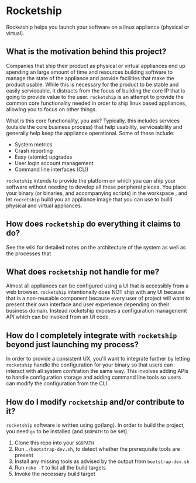 # Rocketship

Rocketship helps you launch your software on a linux appliance (physical or virtual).

## What is the motivation behind this project?

Companies that ship their product as physical or virtual appliances end up
spending an large amount of time and resources building software to
manage the state of the appliance and provide facilities that make the
product usable. While this is necessary for the product to be stable and
easily serviceable, it distracts from the focus of building the core IP
that is going to provide value to the user. `rocketship` is an attempt to
provide the common core functionality needed in order to ship linux based
appliances, allowing you to focus on other things.

What is this core functionality, you ask? Typically, this includes services
(outside the core business process) that help usability, serviceability and
generally help keep the appliance operational. Some of these include:

* System metrics
* Crash reporting
* Easy (atomic) upgrades
* User login account management
* Command line interfaces (CLI)

`rocketship` intends to provide the platform on which you can ship your software
without needing to develop all these peripheral pieces. You place your binary (or
binaries, and accompanying scripts) in the workspace , and let `rocketship` build
you an appliance image that you can use to build physical and virtual appliances.

## How does `rocketship` do everything it claims to do?

See the wiki for detailed notes on the architecture of the system as well as
the processes that

## What does `rocketship` not handle for me?

Almost all appliances can be configured using a UI that is accessibly from a web
browser. `rocketship` intentionally does NOT ship with any UI because that is a
non-reusable component because every user of project will want to present their
own interface and user experience depending on their business domain. Instead
rocketship exposes a configuration managenemt API which can be invoked from an
UI code.

## How do I completely integrate with `rocketship` beyond just launching my process?

In order to provide a consistent UX, you'll want to integrate further by letting
`rocketship` handle the configuration for your binary so that users can interact with
all system confiration the same way. This involves adding APIs to handle configuration
storage and adding command line tools so users can modify the configuration from the
CLI.

## How do I modify `rocketship` and/or contribute to it?

`rocketship` software is written using go(lang). In order to build the project, you
need `go` to be installed (and `$GOPATH` to be set).

1. Clone this repo into your `$GOPATH`
2. Run `./bootstrap-dev.sh`, to detect whether the prerequisite tools are present
3. Install any missing tools as advised by the output from `bootstrap-dev.sh`
4. Run `rake -T` to list all the build targets
5. Invoke the necessary build target

